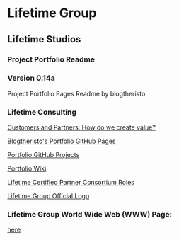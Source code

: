 # Lifetime Group

## Lifetime Studios

### Project Portfolio Readme

### Version 0.14a

Project Portfolio Pages Readme
by blogtheristo

### Lifetime Consulting


[Customers and Partners: How do we create value?](<https://github.com/blogtheristo/portfolio/blob/main/Value/0921_How%20we%20create%20value.pdf>)

[Blogtheristo's Portfolio GitHub Pages](<https://blogtheristo.github.io/portfolio/>)

[Portfolio GitHub Projects](<https://github.com/blogtheristo/portfolio/projects>)

[Portfolio Wiki](<https://github.com/blogtheristo/portfolio/wiki>)

[Lifetime Certified Partner Consortium Roles](<https://github.com/blogtheristo/portfolio/roles>)

[Lifetime Group Official Logo](https://github.com/blogtheristo/portfolio/blob/fb607930e9bce81b40eb3b7af6dd16de4adae988/Logo_2022/Lifetime%20Group-logo_22.png)



### Lifetime Group World Wide Web (WWW) Page: 

[here](<https://lifetime.fi/>)

